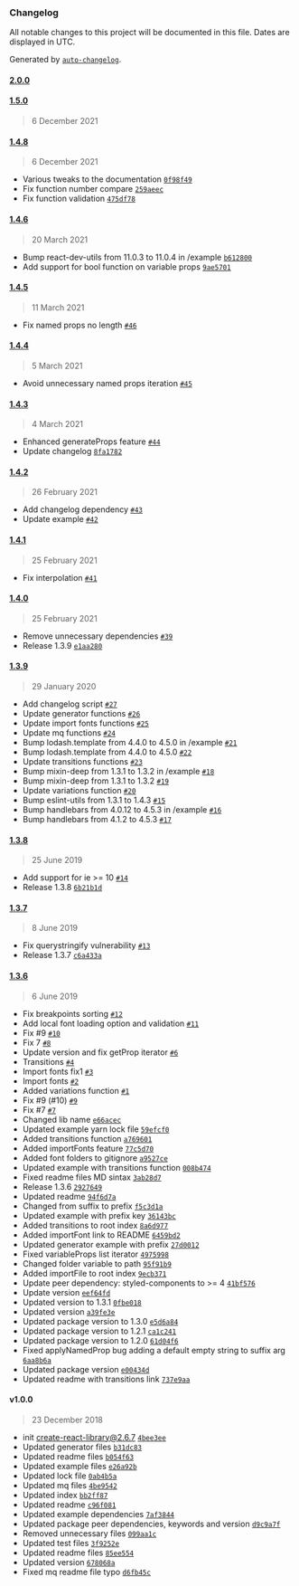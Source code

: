 ### Changelog

All notable changes to this project will be documented in this file. Dates are displayed in UTC.

Generated by [`auto-changelog`](https://github.com/CookPete/auto-changelog).

#### [2.0.0](https://github.com/psoaresbj/styled-gen/compare/1.5.0...2.0.0)

#### [1.5.0](https://github.com/psoaresbj/styled-gen/compare/1.4.8...1.5.0)

> 6 December 2021

#### [1.4.8](https://github.com/psoaresbj/styled-gen/compare/1.4.6...1.4.8)

> 6 December 2021

- Various tweaks to the documentation [`0f98f49`](https://github.com/psoaresbj/styled-gen/commit/0f98f493c2128750c42dac1b492f10db9109fe3b)
- Fix function number compare [`259aeec`](https://github.com/psoaresbj/styled-gen/commit/259aeecbca5da501f0742419dade4e27734c964f)
- Fix function validation [`475df78`](https://github.com/psoaresbj/styled-gen/commit/475df78208d517bb4c2263d357d66e9e63d4245b)

#### [1.4.6](https://github.com/psoaresbj/styled-gen/compare/1.4.5...1.4.6)

> 20 March 2021

- Bump react-dev-utils from 11.0.3 to 11.0.4 in /example [`b612800`](https://github.com/psoaresbj/styled-gen/commit/b6128005ba72bc3dcfdd0a1204e1253e2a5820e4)
- Add support for bool function on variable props [`9ae5701`](https://github.com/psoaresbj/styled-gen/commit/9ae570124b61a34894cfb0fa014cdc2f83adee00)

#### [1.4.5](https://github.com/psoaresbj/styled-gen/compare/1.4.4...1.4.5)

> 11 March 2021

- Fix named props no length [`#46`](https://github.com/psoaresbj/styled-gen/pull/46)

#### [1.4.4](https://github.com/psoaresbj/styled-gen/compare/1.4.3...1.4.4)

> 5 March 2021

- Avoid unnecessary named props iteration [`#45`](https://github.com/psoaresbj/styled-gen/pull/45)

#### [1.4.3](https://github.com/psoaresbj/styled-gen/compare/1.4.2...1.4.3)

> 4 March 2021

- Enhanced generateProps feature [`#44`](https://github.com/psoaresbj/styled-gen/pull/44)
- Update changelog [`8fa1782`](https://github.com/psoaresbj/styled-gen/commit/8fa178298956f2534c2fd9894279b22893ecc7cc)

#### [1.4.2](https://github.com/psoaresbj/styled-gen/compare/1.4.1...1.4.2)

> 26 February 2021

- Add changelog dependency [`#43`](https://github.com/psoaresbj/styled-gen/pull/43)
- Update example [`#42`](https://github.com/psoaresbj/styled-gen/pull/42)

#### [1.4.1](https://github.com/psoaresbj/styled-gen/compare/1.4.0...1.4.1)

> 25 February 2021

- Fix interpolation [`#41`](https://github.com/psoaresbj/styled-gen/pull/41)

#### [1.4.0](https://github.com/psoaresbj/styled-gen/compare/1.3.9...1.4.0)

> 25 February 2021

- Remove unnecessary dependencies [`#39`](https://github.com/psoaresbj/styled-gen/pull/39)
- Release 1.3.9 [`e1aa280`](https://github.com/psoaresbj/styled-gen/commit/e1aa2807e4c32a6d4f1983c002ac60df51e73928)

#### [1.3.9](https://github.com/psoaresbj/styled-gen/compare/1.3.8...1.3.9)

> 29 January 2020

- Add changelog script [`#27`](https://github.com/psoaresbj/styled-gen/pull/27)
- Update generator functions [`#26`](https://github.com/psoaresbj/styled-gen/pull/26)
- Update import fonts functions [`#25`](https://github.com/psoaresbj/styled-gen/pull/25)
- Update mq functions [`#24`](https://github.com/psoaresbj/styled-gen/pull/24)
- Bump lodash.template from 4.4.0 to 4.5.0 in /example [`#21`](https://github.com/psoaresbj/styled-gen/pull/21)
- Bump lodash.template from 4.4.0 to 4.5.0 [`#22`](https://github.com/psoaresbj/styled-gen/pull/22)
- Update transitions functions [`#23`](https://github.com/psoaresbj/styled-gen/pull/23)
- Bump mixin-deep from 1.3.1 to 1.3.2 in /example [`#18`](https://github.com/psoaresbj/styled-gen/pull/18)
- Bump mixin-deep from 1.3.1 to 1.3.2 [`#19`](https://github.com/psoaresbj/styled-gen/pull/19)
- Update variations function [`#20`](https://github.com/psoaresbj/styled-gen/pull/20)
- Bump eslint-utils from 1.3.1 to 1.4.3 [`#15`](https://github.com/psoaresbj/styled-gen/pull/15)
- Bump handlebars from 4.0.12 to 4.5.3 in /example [`#16`](https://github.com/psoaresbj/styled-gen/pull/16)
- Bump handlebars from 4.1.2 to 4.5.3 [`#17`](https://github.com/psoaresbj/styled-gen/pull/17)

#### [1.3.8](https://github.com/psoaresbj/styled-gen/compare/1.3.7...1.3.8)

> 25 June 2019

- Add support for ie &gt;= 10 [`#14`](https://github.com/psoaresbj/styled-gen/pull/14)
- Release 1.3.8 [`6b21b1d`](https://github.com/psoaresbj/styled-gen/commit/6b21b1d9f97547286a0768d65624ad2d60badcbd)

#### [1.3.7](https://github.com/psoaresbj/styled-gen/compare/1.3.6...1.3.7)

> 8 June 2019

- Fix querystringify vulnerability [`#13`](https://github.com/psoaresbj/styled-gen/pull/13)
- Release 1.3.7 [`c6a433a`](https://github.com/psoaresbj/styled-gen/commit/c6a433af7d44c5994c1af0e4caa3e5c2e7abdc62)

#### [1.3.6](https://github.com/psoaresbj/styled-gen/compare/v1.0.0...1.3.6)

> 6 June 2019

- Fix breakpoints sorting [`#12`](https://github.com/psoaresbj/styled-gen/pull/12)
- Add local font loading option and validation [`#11`](https://github.com/psoaresbj/styled-gen/pull/11)
- Fix #9 [`#10`](https://github.com/psoaresbj/styled-gen/pull/10)
- Fix 7 [`#8`](https://github.com/psoaresbj/styled-gen/pull/8)
- Update version and fix getProp iterator [`#6`](https://github.com/psoaresbj/styled-gen/pull/6)
- Transitions [`#4`](https://github.com/psoaresbj/styled-gen/pull/4)
- Import fonts fix1 [`#3`](https://github.com/psoaresbj/styled-gen/pull/3)
- Import fonts [`#2`](https://github.com/psoaresbj/styled-gen/pull/2)
- Added variations function [`#1`](https://github.com/psoaresbj/styled-gen/pull/1)
- Fix #9 (#10) [`#9`](https://github.com/psoaresbj/styled-gen/issues/9)
- Fix #7 [`#7`](https://github.com/psoaresbj/styled-gen/issues/7)
- Changed lib name [`e66acec`](https://github.com/psoaresbj/styled-gen/commit/e66acec7ed96b52fb132f7094900aa652c7b7989)
- Updated example yarn lock file [`59efcf0`](https://github.com/psoaresbj/styled-gen/commit/59efcf053cabaa47098e38c2c9e26ea1afd4cc65)
- Added transitions function [`a769601`](https://github.com/psoaresbj/styled-gen/commit/a769601585c43ff24e65521f70e445120d514675)
- Added importFonts feature [`77c5d70`](https://github.com/psoaresbj/styled-gen/commit/77c5d704a833d93d53a91717d9f4fee135b9ad83)
- Added font folders to gitignore [`a9527ce`](https://github.com/psoaresbj/styled-gen/commit/a9527ce908130b0784d62ad993053901c78ba736)
- Updated example with transitions function [`008b474`](https://github.com/psoaresbj/styled-gen/commit/008b47455373f40558e92fe91954fa18c5cb9366)
- Fixed readme files MD sintax [`3ab28d7`](https://github.com/psoaresbj/styled-gen/commit/3ab28d7f2d3db6e6acb4df34bd9bc51fb734e670)
- Release 1.3.6 [`2927649`](https://github.com/psoaresbj/styled-gen/commit/292764945b1cb1a00df3f13b48b03c5ef745adb9)
- Updated readme [`94f6d7a`](https://github.com/psoaresbj/styled-gen/commit/94f6d7a9cd34d57e0430ba9a8ea0b85aa1f6e05b)
- Changed from suffix to prefix [`f5c3d1a`](https://github.com/psoaresbj/styled-gen/commit/f5c3d1aa33a30f558499f57df65c3b4c381a17f7)
- Updated example with prefix key [`36143bc`](https://github.com/psoaresbj/styled-gen/commit/36143bc056b092002bdb07a124113ce283102b6b)
- Added transitions to root index [`8a6d977`](https://github.com/psoaresbj/styled-gen/commit/8a6d977380eef1ae1e994254a8e101b57fa76548)
- Added importFont link to README [`6459bd2`](https://github.com/psoaresbj/styled-gen/commit/6459bd2616dffe16a5c08bf38d42ba0b025b5b51)
- Updated generator example with prefix [`27d0012`](https://github.com/psoaresbj/styled-gen/commit/27d0012543ed731c981fa831c27b0f0749c89049)
- Fixed variableProps list iterator [`4975998`](https://github.com/psoaresbj/styled-gen/commit/4975998269351011629816c1ee4bbd8327b16dab)
- Changed folder variable to path [`95f91b9`](https://github.com/psoaresbj/styled-gen/commit/95f91b9203b13d690a49429aecc57bae57e4492a)
- Added importFile to root index [`9ecb371`](https://github.com/psoaresbj/styled-gen/commit/9ecb3717452de50aa14463a1164b695e0212ece8)
- Update peer dependency: styled-components to &gt;= 4 [`41bf576`](https://github.com/psoaresbj/styled-gen/commit/41bf576e15916687f5d0902eb0e564ac3f7a8569)
- Update version [`eef64fd`](https://github.com/psoaresbj/styled-gen/commit/eef64fd3644a3032d6ccd641a0c60d83fc54ff94)
- Updated version to 1.3.1 [`0fbe018`](https://github.com/psoaresbj/styled-gen/commit/0fbe018905511765317537349a06aaa2c3457145)
- Updated version [`a39fe3e`](https://github.com/psoaresbj/styled-gen/commit/a39fe3e2fe3d26cff1c72332a893f3ad6dd9ff85)
- Updated package version to 1.3.0 [`e5d6a84`](https://github.com/psoaresbj/styled-gen/commit/e5d6a8418bbf77d61db22d135ff157cfef6e1232)
- Updated package version to 1.2.1 [`ca1c241`](https://github.com/psoaresbj/styled-gen/commit/ca1c241c5f415defeafac617a8a039eafe61ba70)
- Updated package version to 1.2.0 [`61d04f6`](https://github.com/psoaresbj/styled-gen/commit/61d04f638b4d272b8ca2afc643a9e062efe52705)
- Fixed applyNamedProp bug adding a default empty string to suffix arg [`6aa8b6a`](https://github.com/psoaresbj/styled-gen/commit/6aa8b6a8e1b806057b31294a8cf8cb1067d21e31)
- Updated package version [`e00434d`](https://github.com/psoaresbj/styled-gen/commit/e00434de4551ad1c4947b0cae779d4448c7e8d79)
- Updated readme with transitions link [`737e9aa`](https://github.com/psoaresbj/styled-gen/commit/737e9aa981b076829de3ddd3ebca9959bd80141e)

#### v1.0.0

> 23 December 2018

- init create-react-library@2.6.7 [`4bee3ee`](https://github.com/psoaresbj/styled-gen/commit/4bee3eedaa4c0ffffcfed815da315007fd1b2322)
- Updated generator files [`b31dc83`](https://github.com/psoaresbj/styled-gen/commit/b31dc83ed25961fdd502a87f6b4949f49c0510f5)
- Updated readme files [`b054f63`](https://github.com/psoaresbj/styled-gen/commit/b054f639f4c63c47daba4ce2f6fe36d9d4cba2dd)
- Updated example files [`e26a92b`](https://github.com/psoaresbj/styled-gen/commit/e26a92bd0a5ae0540fb5cfa9adcdb972251b8046)
- Updated lock file [`0ab4b5a`](https://github.com/psoaresbj/styled-gen/commit/0ab4b5a699ba012dd411470cf495adfbccd7b827)
- Updated mq files [`4be9542`](https://github.com/psoaresbj/styled-gen/commit/4be9542f4876b684e75b1bc1804375cf42f831a2)
- Updated index [`bb2ff87`](https://github.com/psoaresbj/styled-gen/commit/bb2ff87760014a590ac7da288af01542b59724ea)
- Updated readme [`c96f081`](https://github.com/psoaresbj/styled-gen/commit/c96f08183962662e23adaaa51f45994accbb714e)
- Updated example dependencies [`7af3844`](https://github.com/psoaresbj/styled-gen/commit/7af3844c4be8fb3e81a320fe8cf6eae56ef95aef)
- Updated package peer dependencies, keywords and version [`d9c9a7f`](https://github.com/psoaresbj/styled-gen/commit/d9c9a7f43227eb9ec87f85d73c450ef5263c636d)
- Removed unnecessary files [`099aa1c`](https://github.com/psoaresbj/styled-gen/commit/099aa1c4623160f7e4c84a0c303594d77356b1dd)
- Updated test files [`3f9252e`](https://github.com/psoaresbj/styled-gen/commit/3f9252ea6bb6a937be2d1f81c323359186532800)
- Updated readme files [`85ee554`](https://github.com/psoaresbj/styled-gen/commit/85ee55490f87cb09cfffc1b156bb599b07f65b90)
- Updated version [`678068a`](https://github.com/psoaresbj/styled-gen/commit/678068a9d04e23ac2b891fae7f43bd0110de1e2c)
- Fixed mq readme file typo [`d6fb45c`](https://github.com/psoaresbj/styled-gen/commit/d6fb45c0bfa1191f28eeeae16037ab5a420c213f)
